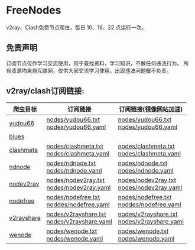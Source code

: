 # FreeNodes

v2ray、Clash免费节点爬虫，每日 10、16、22 点运行一次。

## 免责声明

订阅节点仅作学习交流使用，用于查找资料，学习知识，不做任何违法行为。
所有资源均来自互联网，仅供大家交流学习使用，出现违法问题概不负责。

## v2ray/clash订阅链接:

| 爬虫目标 | 订阅链接 | 订阅链接([镜像网站加速](https://ghgo.xyz/)) |
| ---- | ---- | ---- |
| [yudou66](https://www.yudou66.com) | [nodes/yudou66.txt](https://raw.githubusercontent.com/Barabama/FreeNodes/main/nodes/yudou66.txt)<br>[nodes/yudou66.yaml](https://raw.githubusercontent.com/Barabama/FreeNodes/main/nodes/yudou66.yaml) | [nodes/yudou66.txt](https://ghgo.xyz/raw.githubusercontent.com/Barabama/FreeNodes/main/nodes/yudou66.txt)<br>[nodes/yudou66.yaml](https://ghgo.xyz/raw.githubusercontent.com/Barabama/FreeNodes/main/nodes/yudou66.yaml) |
| [blues](https://blues2022.blogspot.com) |  |  |
| [clashmeta](https://clash-meta.github.io) | [nodes/clashmeta.txt](https://raw.githubusercontent.com/Barabama/FreeNodes/main/nodes/clashmeta.txt)<br>[nodes/clashmeta.yaml](https://raw.githubusercontent.com/Barabama/FreeNodes/main/nodes/clashmeta.yaml) | [nodes/clashmeta.txt](https://ghgo.xyz/raw.githubusercontent.com/Barabama/FreeNodes/main/nodes/clashmeta.txt)<br>[nodes/clashmeta.yaml](https://ghgo.xyz/raw.githubusercontent.com/Barabama/FreeNodes/main/nodes/clashmeta.yaml) |
| [ndnode](https://www.naidounode.com) | [nodes/ndnode.txt](https://raw.githubusercontent.com/Barabama/FreeNodes/main/nodes/ndnode.txt)<br>[nodes/ndnode.yaml](https://raw.githubusercontent.com/Barabama/FreeNodes/main/nodes/ndnode.yaml) | [nodes/ndnode.txt](https://ghgo.xyz/raw.githubusercontent.com/Barabama/FreeNodes/main/nodes/ndnode.txt)<br>[nodes/ndnode.yaml](https://ghgo.xyz/raw.githubusercontent.com/Barabama/FreeNodes/main/nodes/ndnode.yaml) |
| [nodev2ray](https://nodev2ray.com) | [nodes/nodev2ray.txt](https://raw.githubusercontent.com/Barabama/FreeNodes/main/nodes/nodev2ray.txt)<br>[nodes/nodev2ray.yaml](https://raw.githubusercontent.com/Barabama/FreeNodes/main/nodes/nodev2ray.yaml) | [nodes/nodev2ray.txt](https://ghgo.xyz/raw.githubusercontent.com/Barabama/FreeNodes/main/nodes/nodev2ray.txt)<br>[nodes/nodev2ray.yaml](https://ghgo.xyz/raw.githubusercontent.com/Barabama/FreeNodes/main/nodes/nodev2ray.yaml) |
| [nodefree](https://nodefree.org) | [nodes/nodefree.txt](https://raw.githubusercontent.com/Barabama/FreeNodes/main/nodes/nodefree.txt)<br>[noddes/nodefree.yaml](https://raw.githubusercontent.com/Barabama/FreeNodes/main/nodes/nodefree.yaml) | [nodes/nodefree.txt](https://ghgo.xyz/raw.githubusercontent.com/Barabama/FreeNodes/main/nodes/nodefree.txt)<br>[noddes/nodefree.yaml](https://ghgo.xyz/raw.githubusercontent.com/Barabama/FreeNodes/main/nodes/nodefree.yaml) |
| [v2rayshare](https://v2rayshare.com) | [nodes/v2rayshare.txt](https://raw.githubusercontent.com/Barabama/FreeNodes/main/nodes/v2rayshare.txt)<br>[nodes/v2rayshare.yaml](https://raw.githubusercontent.com/Barabama/FreeNodes/main/nodes/v2rayshare.yaml) | [nodes/v2rayshare.txt](https://ghgo.xyz/raw.githubusercontent.com/Barabama/FreeNodes/main/nodes/v2rayshare.txt)<br>[nodes/v2rayshare.yaml](https://ghgo.xyz/raw.githubusercontent.com/Barabama/FreeNodes/main/nodes/v2rayshare.yaml) |
| [wenode](https://wenode.cc/clashmeta) | [nodes/wenode.txt](https://raw.githubusercontent.com/Barabama/FreeNodes/main/nodes/wenode.txt)<br>[nodes/wenode.yaml](https://raw.githubusercontent.com/Barabama/FreeNodes/main/nodes/wenode.yaml) | [nodes/wenode.txt](https://ghgo.xyz/raw.githubusercontent.com/Barabama/FreeNodes/main/nodes/wenode.txt)<br>[nodes/wenode.yaml](https://ghgo.xyz/raw.githubusercontent.com/Barabama/FreeNodes/main/nodes/wenode.yaml) |

